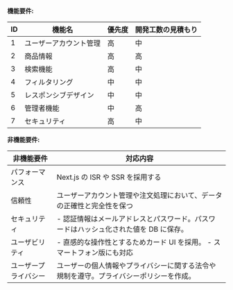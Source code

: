 **機能要件:**

| ID  | 機能名                 | 優先度 | 開発工数の見積もり |
| --- | ---------------------- | ------ | ------------------ |
| 1   | ユーザーアカウント管理 | 高     | 中                 |
| 2   | 商品情報               | 高     | 高                 |
| 3   | 検索機能               | 高     | 中                 |
| 4   | フィルタリング         | 中     | 中                 |
| 5   | レスポンシブデザイン   | 中     | 中                 |
| 6   | 管理者機能             | 中     | 高                 |
| 7   | セキュリティ           | 高     | 中                 |

**非機能要件:**

| 非機能要件           | 対応内容                                                                               |
| -------------------- | -------------------------------------------------------------------------------------- |
| パフォーマンス       | Next.js の ISR や SSR を採用する                                                       |
| 信頼性               | ユーザーアカウント管理や注文処理において、データの正確性と完全性を保つ                 |
| セキュリティ         | - 認証情報はメールアドレスとパスワード。パスワードはハッシュ化された値を DB に保存。   |
| ユーザビリティ       | - 直感的な操作性とするためカード UI を採用。 - スマートフォン版にも対応                |
| ユーザープライバシー | ユーザーの個人情報やプライバシーに関する法令や規制を遵守。プライバシーポリシーを作成。 |
